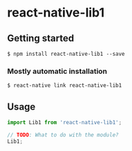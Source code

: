 # react-native-lib1

## Getting started

`$ npm install react-native-lib1 --save`

### Mostly automatic installation

`$ react-native link react-native-lib1`

## Usage
```javascript
import Lib1 from 'react-native-lib1';

// TODO: What to do with the module?
Lib1;
```
